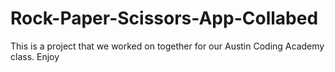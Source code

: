 # Rock-Paper-Scissors-App-Collabed
This is a project that we worked on together for our Austin Coding Academy class. Enjoy
